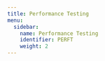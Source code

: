 ```yaml
---
title: Performance Testing
menu:
  sidebar:
    name: Performance Testing
    identifier: PERFT
    weight: 2
---
```

